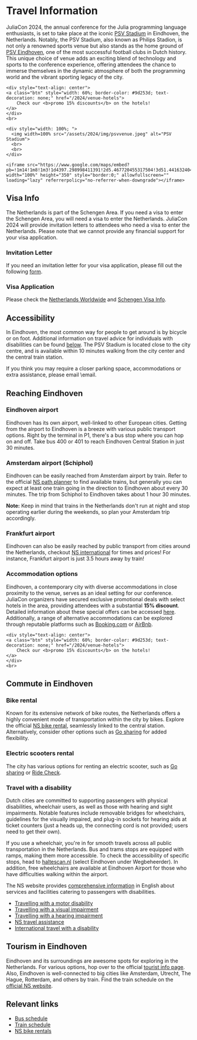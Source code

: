 # Travel Information

JuliaCon 2024, the annual conference for the Julia programming language enthusiasts, is set to take place at the iconic [PSV Stadium](https://www.philipsstadion.nl/en/) in Eindhoven, the Netherlands. Notably, the PSV Stadium, also known as Philips Stadion, is not only a renowned sports venue but also stands as the home ground of [PSV Eindhoven](https://www.psv.nl/english-psv/english-psv.htm), one of the most successful football clubs in Dutch history. This unique choice of venue adds an exciting blend of technology and sports to the conference experience, offering attendees the chance to immerse themselves in the dynamic atmosphere of both the programming world and the vibrant sporting legacy of the city.

~~~
<div style="text-align: center">
<a class="btn" style="width: 60%; border-color: #9d253d; text-decoration: none;" href="/2024/venue-hotels">
    Check our <b>promo 15% discounts</b> on the hotels!
</a>
</div>
<br>
~~~


~~~
<div style="width: 100%; ">
  <img width=100% src="/assets/2024/img/psvvenue.jpeg" alt="PSV Stadium">
  <br>
  <br>
</div>
~~~

~~~
<iframe src="https://www.google.com/maps/embed?pb=!1m14!1m8!1m3!1d4397.298998411391!2d5.467720455317504!3d51.441632404662606!3m2!1i1024!2i768!4f13.1!3m3!1m2!1s0x47c6d911c386b16f%3A0x943ec8f52a067b30!2sPhilips%20Stadium!5e0!3m2!1sen!2snl!4v1702571784118!5m2!1sen!2snl" width="100%" height="350" style="border:0;" allowfullscreen="" loading="lazy" referrerpolicy="no-referrer-when-downgrade"></iframe>
~~~

## Visa Info

The Netherlands is part of the Schengen Area. If you need a visa to enter the Schengen Area, you will need a visa to enter the Netherlands. JuliaCon 2024 will provide invitation letters to attendees who need a visa to enter the Netherlands. Please note that we cannot provide any financial support for your visa application.

### Invitation Letter

If you need an invitation letter for your visa application, please fill out the following [form](https://forms.gle/vYnpbwKy7CnEiNYd8).

### Visa Application

Please check the [Netherlands Worldwide](https://www.netherlandsworldwide.nl/visa-the-netherlands/schengen-visa)
and [Schengen Visa Info](https://www.schengenvisainfo.com/).

## Accessibility

In Eindhoven, the most common way for people to get around is by bicycle or on foot. 
Additional information on travel advice for individuals with disabilities can be found [below](#travel-with-a-disability).
The PSV Stadium is located close to the city centre, and is available within 10 minutes walking from the city center and the central train station.

If you think you may require a closer parking space, accommodations or extra assistance, please email \email.

## Reaching Eindhoven

### Eindhoven airport

Eindhoven has its own airport, well-linked to other European cities. Getting from the airport to Eindhoven is a breeze with various public transport options. Right by the terminal in P1, there's a bus stop where you can hop on and off. Take bus 400 or 401 to reach Eindhoven Central Station in just 30 minutes.

### Amsterdam airport (Schiphol)

Eindhoven can be easily reached from Amsterdam airport by train. Refer to the official [NS path planner](https://www.ns.nl/en) to find available trains, but generally you can expect at least one train going in the direction to Eindhoven about every 30 minutes. The trip from Schiphol to Eindhoven takes about 1 hour 30 minutes.

**Note:** Keep in mind that trains in the Netherlands don't run at night and stop operating earlier during the weekends, so plan your Amsterdam trip accordingly.

### Frankfurt airport

Eindhoven can also be easily reached by public transport from cities around the Netherlands, checkout [NS international](https://www.nsinternational.com/en) for times and prices! For instance, Frankfurt airport is just 3.5 hours away by train!

### Accommodation options

Eindhoven, a contemporary city with diverse accommodations in close proximity to the venue, serves as an ideal setting for our conference. JuliaCon organizers have secured exclusive promotional deals with select hotels in the area, providing attendees with a substantial **15% discount**. Detailed information about these special offers can be accessed [here](/2024/venue-hotels). Additionally, a range of alternative accommodations can be explored through reputable platforms such as [Booking.com](https://www.booking.com) or [AirBnb](https://www.airbnb.com). 

~~~
<div style="text-align: center">
<a class="btn" style="width: 60%; border-color: #9d253d; text-decoration: none;" href="/2024/venue-hotels">
    Check our <b>promo 15% discounts</b> on the hotels!
</a>
</div>
<br>
~~~

## Commute in Eindhoven 

### Bike rental

Known for its extensive network of bike routes, the Netherlands offers a highly convenient mode of transportation within the city by bikes. Explore the official [NS bike rental](https://www.ns.nl/en/door-to-door/ov-fiets), seamlessly linked to the central station. Alternatively, consider other options such as [Go sharing](https://nl.go-sharing.com/en/) for added flexibility.

### Electric scooters rental

The city has various options for renting an electric scooter, such as [Go sharing](https://nl.go-sharing.com/en/) or [Ride Check](https://ridecheck.app/en).

### Travel with a disability

Dutch cities are committed to supporting passengers with physical disabilities, wheelchair users, as well as those with hearing and sight impairments. Notable features include removable bridges for wheelchairs, guidelines for the visually impaired, and plug-in sockets for hearing aids at ticket counters (just a heads up, the connecting cord is not provided; users need to get their own).

If you use a wheelchair, you're in for smooth travels across all public transportation in the Netherlands. Bus and trams stops are equipped with ramps, making them more accessible. To check the accessibility of specific stops, head to [haltescan.nl](https://www.mobiliteitslab.nl/haltescan/) (select Eindhoven under Wegbeheerder). In addition, free wheelchairs are available at Eindhoven Airport for those who have difficulties walking within the airport. 

The NS website provides [comprehensive information](https://www.ns.nl/en/travel-information/traveling-with-a-disability) in English about services and facilities catering to passengers with disabilities.

- [Travelling with a motor disability](https://www.ns.nl/en/travel-information/traveling-with-a-disability/motor-disability)
- [Travelling with a visual impairment](https://www.ns.nl/en/travel-information/traveling-with-a-disability/visual-disability)
- [Travelling with a hearing impairment](https://www.ns.nl/en/travel-information/traveling-with-a-disability/hearing-impairment)
- [NS travel assistance](https://www.ns.nl/en/travel-information/traveling-with-a-disability/ns-travel-assistance.html)
- [International travel with a disability](https://www.ns.nl/en/travel-information/traveling-with-a-disability/international-travel-with-a-disability.html)

## Tourism in Eindhoven

Eindhoven and its surroundings are awesome spots for exploring in the Netherlands. For various options, hop over to the official [tourist info page](https://www.thisiseindhoven.com/en). Also, Eindhoven is well-connected to big cities like Amsterdam, Utrecht, The Hague, Rotterdam, and others by train. Find the train schedule on the [official NS website](https://www.ns.nl/en).

## Relevant links 

- [Bus schedule](https://9292.nl/en)
- [Train schedule](https://www.ns.nl/en)
- [NS bike rentals](https://www.ns.nl/en/door-to-door/ov-fiets)
